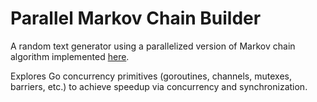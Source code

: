 # Parallel Markov Chain Builder

A random text generator using a parallelized version of Markov chain algorithm implemented [here](https://golang.org/doc/codewalk/markov/).

Explores Go concurrency primitives (goroutines, channels, mutexes, barriers, etc.) to achieve speedup via concurrency and synchronization.
